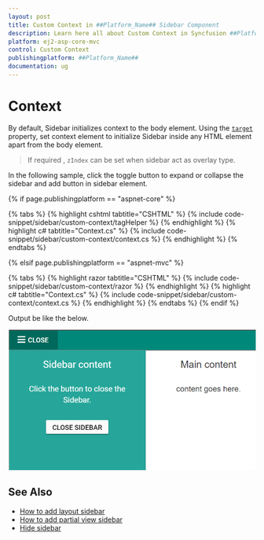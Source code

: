 ```yaml
---
layout: post
title: Custom Context in ##Platform_Name## Sidebar Component
description: Learn here all about Custom Context in Syncfusion ##Platform_Name## Sidebar component and more.
platform: ej2-asp-core-mvc
control: Custom Context
publishingplatform: ##Platform_Name##
documentation: ug
---
```



# Context

By default, Sidebar initializes context to the body element. Using the [`target`](https://help.syncfusion.com/cr/aspnetcore-js2/Syncfusion.EJ2~Syncfusion.EJ2.Navigations.Sidebar~Target.html) property, set context element to initialize Sidebar inside any HTML element apart from the body element.

> If required , `zIndex` can be set when sidebar act as overlay type.

In the following sample, click the toggle button to expand or collapse the sidebar and add button in sidebar element.

{% if page.publishingplatform == "aspnet-core" %}

{% tabs %}
{% highlight cshtml tabtitle="CSHTML" %}
{% include code-snippet/sidebar/custom-context/tagHelper %}
{% endhighlight %}
{% highlight c# tabtitle="Context.cs" %}
{% include code-snippet/sidebar/custom-context/context.cs %}
{% endhighlight %}
{% endtabs %}

{% elsif page.publishingplatform == "aspnet-mvc" %}

{% tabs %}
{% highlight razor tabtitle="CSHTML" %}
{% include code-snippet/sidebar/custom-context/razor %}
{% endhighlight %}
{% highlight c# tabtitle="Context.cs" %}
{% include code-snippet/sidebar/custom-context/context.cs %}
{% endhighlight %}
{% endtabs %}
{% endif %}



Output be like the below.

![Sidebar Sample](./images/target.png)

## See Also

* [How to add layout sidebar](./how-to/layout-page-sidebar)
* [How to add partial view sidebar](./how-to/sidebar-with-partial-view)
* [Hide sidebar](./how-to/hide-sidebar)
